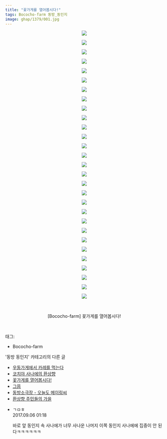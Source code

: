 ```yaml
---
title: "꽃가게를 열어봅시다!"
tags: Bococho-farm 동방_동인지
image: ghap/1379/001.jpg
---
```

<div class="article">
<p style="text-align: center; clear: none; float: none;"><img src="{{ site.nasurl }}/ghap/1379/001.jpg"/></p>
<p style="text-align: center; clear: none; float: none;"><img src="{{ site.nasurl }}/ghap/1379/002.jpg"/></p>
<p style="text-align: center; clear: none; float: none;"><img src="{{ site.nasurl }}/ghap/1379/003.jpg"/></p>
<p style="text-align: center; clear: none; float: none;"><img src="{{ site.nasurl }}/ghap/1379/004.jpg"/></p>
<p style="text-align: center; clear: none; float: none;"><img src="{{ site.nasurl }}/ghap/1379/005.jpg"/></p>
<p style="text-align: center; clear: none; float: none;"><img src="{{ site.nasurl }}/ghap/1379/006.jpg"/></p>
<p style="text-align: center; clear: none; float: none;"><img src="{{ site.nasurl }}/ghap/1379/007.jpg"/></p>
<p style="text-align: center; clear: none; float: none;"><img src="{{ site.nasurl }}/ghap/1379/008.jpg"/></p>
<p style="text-align: center; clear: none; float: none;"><img src="{{ site.nasurl }}/ghap/1379/009.jpg"/></p>
<p style="text-align: center; clear: none; float: none;"><img src="{{ site.nasurl }}/ghap/1379/010.jpg"/></p>
<p style="text-align: center; clear: none; float: none;"><img src="{{ site.nasurl }}/ghap/1379/011.jpg"/></p>
<p style="text-align: center; clear: none; float: none;"><img src="{{ site.nasurl }}/ghap/1379/012.jpg"/></p>
<p style="text-align: center; clear: none; float: none;"><img src="{{ site.nasurl }}/ghap/1379/013.jpg"/></p>
<p style="text-align: center; clear: none; float: none;"><img src="{{ site.nasurl }}/ghap/1379/014.jpg"/></p>
<p style="text-align: center; clear: none; float: none;"><img src="{{ site.nasurl }}/ghap/1379/015.jpg"/></p>
<p style="text-align: center; clear: none; float: none;"><img src="{{ site.nasurl }}/ghap/1379/016.jpg"/></p>
<p style="text-align: center; clear: none; float: none;"><img src="{{ site.nasurl }}/ghap/1379/017.jpg"/></p>
<p style="text-align: center; clear: none; float: none;"><img src="{{ site.nasurl }}/ghap/1379/018.jpg"/></p>
<p style="text-align: center; clear: none; float: none;"><img src="{{ site.nasurl }}/ghap/1379/019.jpg"/></p>
<p style="text-align: center; clear: none; float: none;"><img src="{{ site.nasurl }}/ghap/1379/020.jpg"/></p>
<p style="text-align: center; clear: none; float: none;"><img src="{{ site.nasurl }}/ghap/1379/021.jpg"/></p>
<p style="text-align: center; clear: none; float: none;"><img src="{{ site.nasurl }}/ghap/1379/022.jpg"/></p>
<p style="text-align: center; clear: none; float: none;"><img src="{{ site.nasurl }}/ghap/1379/023.jpg"/></p>
<p style="text-align: center; clear: none; float: none;"><img src="{{ site.nasurl }}/ghap/1379/024.jpg"/></p>
<p style="text-align: center; clear: none; float: none;"><img src="{{ site.nasurl }}/ghap/1379/025.jpg"/></p>
<p style="text-align: center; clear: none; float: none;"><img src="{{ site.nasurl }}/ghap/1379/026.jpg"/></p>
<p style="text-align: center; clear: none; float: none;"><img src="{{ site.nasurl }}/ghap/1379/027.jpg"/></p>
<p style="text-align: center; clear: none; float: none;"><img src="{{ site.nasurl }}/ghap/1379/028.jpg"/></p>
<p style="text-align: center; clear: none; float: none;"><img src="{{ site.nasurl }}/ghap/1379/029.jpg"/></p>
<p style="text-align: center; clear: none; float: none;"><br/></p>
<p style="text-align: center; clear: none; float: none;">[Bococho-farm] 꽃가게를 열어봅시다!</p>
<p><br/></p>
</div><div class="tagTrail">
<p>태그: </p>
<ul>
<li>Bococho-farm</li>
</ul>
</div><div class="another">
<p>'동방 동인지' 카테고리의 다른 글</p>
<ul>
<li><a href="/2016-08-06-ghap_1382">우동가게에서 카레를 먹는다</a></li>
<li><a href="/2016-08-06-ghap_1380">코치야 사나에의 환상향</a></li>
<li><a href="/2016-08-06-ghap_1379">꽃가게를 열어봅시다!</a></li>
<li><a href="/2016-08-06-ghap_1378">그믐</a></li>
<li><a href="/2016-08-06-ghap_1377">동방소극장 - 오늘도 메이링씨</a></li>
<li><a href="/2016-08-06-ghap_1376">환상향 주민들의 가을</a></li>
</ul>
</div><div class="cb_module cb_fluid">
<div class="cb_wrt cb_profile">
<div class="comment">
<ul>
<li class="cb_thumb_off" id="comment15077094">
<div class="cb_comment_area">
<div class="cb_info_area">
<div class="cb_section">
<span class="cb_nick_name">ㄱㅁㅎ</span>
</div>
<div class="cb_section">
<span class="cb_date">2017.09.06 01:18 </span>
</div>
</div>
<div class="cb_dsc_comment">
<p class="cb_dsc">
											바로 앞 동인지 속 사나에가 너무 사나운 나머지 이쪽 동인지 사나에에 집중이 안 된다ㅋㅋㅋㅋㅋㅋ
										</p>
</div>
</div></li>
</ul>
</div>
</div><!-- commentList close -->
</div>